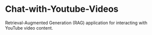 # Chat-with-Youtube-Videos
Retrieval-Augmented Generation (RAG) application for interacting with YouTube video content.
